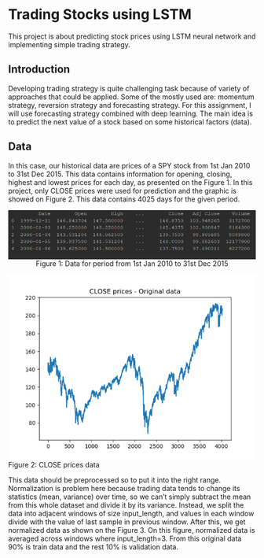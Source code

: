 # Trading Stocks using LSTM
This project is about predicting stock prices using LSTM neural network and implementing simple trading strategy.

## Introduction

Developing trading strategy is quite challenging task because of variety of approaches that could be applied. Some of the mostly used are: momentum strategy, reversion strategy and forecasting strategy.
For this assignment, I will use forecasting strategy combined with deep learning. The main idea is to predict the next value of a stock based on some historical factors (data). 


## Data

In this case, our historical data are prices of a SPY stock from 1st Jan 2010 to 31st Dec 2015. This data contains information for opening, closing, highest and lowest prices for each day, as presented on the Figure 1. In this project, only CLOSE prices were used for prediction and the graphic is showed on Figure 2. This data contains 4025 days for the given period.

<p align="center">
<img style="float: center;" align="center" src="./images/data.PNG" >
Figure 1: Data for period from 1st Jan 2010 to 31st Dec 2015
</p>


<p align="center">
<img style="float: left;margin:0 auto; " align="center" src="./images/datagraphic.png">   
<div style="float: center;" >Figure 2: CLOSE prices data </div>
</p>


This data should be preprocessed so to put it into the right range. Normalization is problem here because trading data tends to change its statistics (mean, variance) over time, so we can’t simply subtract the mean from this whole dataset and divide it by its variance. Instead, we split the data into adjacent windows of size input_length, and values in each window divide with the value of last sample in previous window. After this, we get normalized data as shown on the Figure 3. On this figure, normalized data is averaged across windows where input_length=3. From this original data 90% is train data and the rest 10% is validation data.
